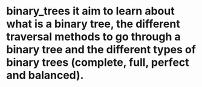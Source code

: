 # binary_trees it aim to learn about what is a binary tree, the different traversal methods to go through a binary tree and the different types of binary trees (complete, full, perfect and balanced).
